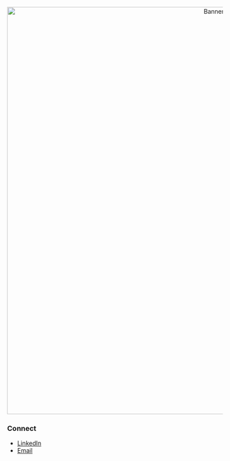 <p align="center">
  <img src="assets/banner.gif" alt="Banner" width="950" />
</p>

### Connect

- [LinkedIn](https://www.linkedin.com/in/radi-adil-2b521b330/)  
- [Email](mailto:radiadil@example.com)

